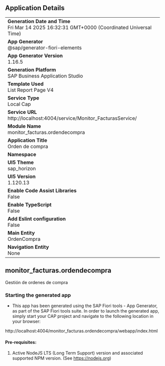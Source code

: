 ## Application Details
|               |
| ------------- |
|**Generation Date and Time**<br>Fri Mar 14 2025 16:32:31 GMT+0000 (Coordinated Universal Time)|
|**App Generator**<br>@sap/generator-fiori-elements|
|**App Generator Version**<br>1.16.5|
|**Generation Platform**<br>SAP Business Application Studio|
|**Template Used**<br>List Report Page V4|
|**Service Type**<br>Local Cap|
|**Service URL**<br>http://localhost:4004/service/Monitor_FacturasService/|
|**Module Name**<br>monitor_facturas.ordendecompra|
|**Application Title**<br>Orden de compra|
|**Namespace**<br>|
|**UI5 Theme**<br>sap_horizon|
|**UI5 Version**<br>1.120.13|
|**Enable Code Assist Libraries**<br>False|
|**Enable TypeScript**<br>False|
|**Add Eslint configuration**<br>False|
|**Main Entity**<br>OrdenCompra|
|**Navigation Entity**<br>None|

## monitor_facturas.ordendecompra

Gestión de ordenes de compra

### Starting the generated app

-   This app has been generated using the SAP Fiori tools - App Generator, as part of the SAP Fiori tools suite.  In order to launch the generated app, simply start your CAP project and navigate to the following location in your browser:

http://localhost:4004/monitor_facturas.ordendecompra/webapp/index.html

#### Pre-requisites:

1. Active NodeJS LTS (Long Term Support) version and associated supported NPM version.  (See https://nodejs.org)


